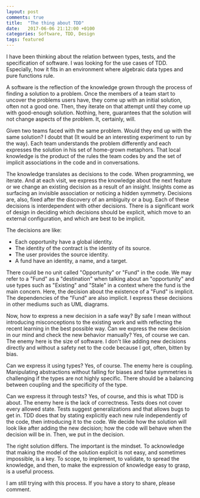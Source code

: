 ```yaml
---
layout: post
comments: true
title:  "The thing about TDD"
date:   2017-06-06 21:12:00 +0100
categories: Software, TDD, Design
tags: featured
---
```


I have been thinking about the relation between types,
tests, and the specification of software.
I was looking for the use cases of TDD.
Especially, how it fits in an environment where algebraic data types
and pure functions rule.

A software is the reflection of the knowledge grown through
the process of finding a solution to a problem.
Once the members of a team start to uncover the problems users have,
they come up with an initial solution, often not a good one.
Then, they iterate on that attempt until they come up
with good-enough solution.
Nothing, here, guarantees that the solution will not change aspects of the
problem. It, certainly, will.

Given two teams faced with the same problem.
Would they end up with the same solution?
I doubt that (It would be an interesting experiment to run by the way).
Each team understands the problem differently
and each expresses the solution in his set of home-grown metaphors.
That local knowledge is the product of the rules the team codes by
and the set of implicit associations in the code and in conversations.

The knowledge translates as decisions to the code.
When programming, we iterate.
And at each visit, we express the knowledge about the next feature
or we change an existing decision as a result of an insight.
Insights come as surfacing an invisible association
or noticing a hidden symmetry.
Decisions are, also, fixed after the discovery of an ambiguity or a bug.
Each of these decisions is interdependent with other decisions.
There is a significant work of design in deciding which decisions
should be explicit, which move to an external configuration,
and which are best to be implicit.

The decisions are like:
  * Each opportunity have a global identity.
  * The identity of the contract is the identity of its source.
  * The user provides the source identity.
  * A fund have an identity, a name, and a target.

There could be no unit called "Opportunity" or "Fund" in the code.
We may refer to a "Fund" as a "destination" when talking about an "opportunity"
and use types such as "Existing" and "Stale" in a context where the fund
is the main concern.
Here, the decision about the existence of a "Fund" is implicit.
The dependencies of the "Fund" are also implicit.
I express these decisions in other mediums such as UML diagrams.

Now, how to express a new decision in a safe way?
By safe I mean without introducing misconceptions to the existing work
and with reflecting the recent learning in the best possible way.
Can we express the new decision in our mind
and check the new behavior manually? Yes, of course we can.
The enemy here is the size of software.
I don't like adding new decisions directly and without a safety net to
the code because I got, often, bitten by bias.

Can we express it using types? Yes, of course.
The enemy here is coupling.
Manipulating abstractions without falling for biases
and false symmetries is challenging if the types are not highly specific.
There should be a balancing between coupling and the specificity of the type.

Can we express it through tests? Yes, of course, and this is what TDD is about.
The enemy here is the lack of correctness.
Tests does not cover every allowed state.
Tests suggest generalizations and that allows bugs to get in.
TDD does that by stating explicitly each new rule independently of the code,
then introducing it to the code.
We decide how the solution will look like after adding the new decision;
how the code will behave when the decision will be in.
Then, we put in the decision.

The right solution differs. The important is the mindset.
To acknowledge that making the model of the solution explicit is not easy,
and sometimes impossible, is a key.
To scope, to implement, to validate, to spread the knowledge,
and then, to make the expression of knowledge easy to grasp,
is a useful process.

I am still trying with this process.
If you have a story to share, please comment.
